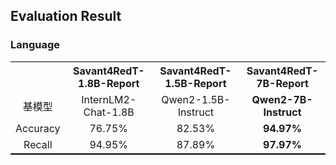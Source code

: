 ## Evaluation Result
### Language

<center>
<table align="center" style="width:100%; border:#000 solid; border-width:1px 0">
<thead style="border-bottom:#000 1px solid;">
    <tr>
        <th style="border:0; text-align:center;"></th>
        <th style="border:0; text-align:center;">Savant4RedT-1.8B-Report</th>
        <th style="border:0; text-align:center;">Savant4RedT-1.5B-Report</th>
        <th style="border:0; text-align:center;">Savant4RedT-7B-Report</th>
    </tr>
    <tr>
        <td style="border:0; text-align:center;">基模型</td>
        <td style="border:0; text-align:center;">InternLM2-Chat-1.8B</td>
        <td style="border:0; text-align:center;">Qwen2-1.5B-Instruct</td>
        <td style="border:0; text-align:center;"><b>Qwen2-7B-Instruct</b></td>
    </tr>
    <tr>
        <td style="border:0; text-align:center;">Accuracy</td>
        <td style="border:0; text-align:center;">76.75%</td>
        <td style="border:0; text-align:center;">82.53%</td>
        <td style="border:0; text-align:center;"><b>94.97%</b></td>
    </tr>
    <tr>
        <td style="border:0; text-align:center;">Recall</td>
        <td style="border:0; text-align:center;">94.95%</td>
        <td style="border:0; text-align:center;">87.89%</td>
        <td style="border:0; text-align:center;"><b>97.97%</b></td>
    </tr>
</table>
</center>
